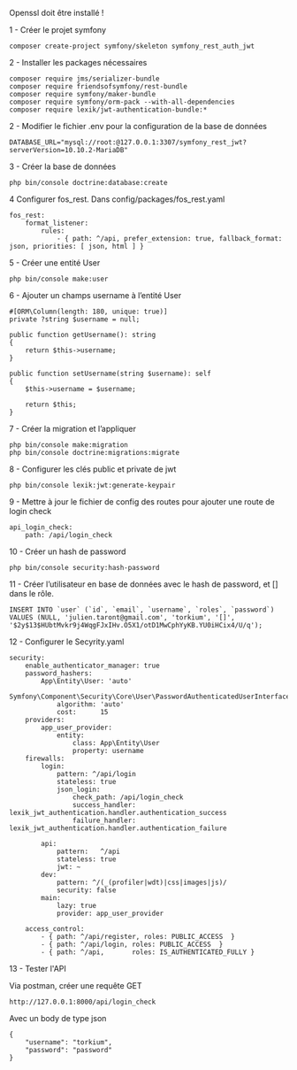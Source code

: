 Openssl doit être installé !

1 - Créer le projet symfony

    composer create-project symfony/skeleton symfony_rest_auth_jwt

2 - Installer les packages nécessaires

    composer require jms/serializer-bundle
    composer require friendsofsymfony/rest-bundle
    composer require symfony/maker-bundle    
    composer require symfony/orm-pack --with-all-dependencies
    composer require lexik/jwt-authentication-bundle:*

2 - Modifier le fichier .env pour la configuration de la base de données

    DATABASE_URL="mysql://root:@127.0.0.1:3307/symfony_rest_jwt?serverVersion=10.10.2-MariaDB"

3 - Créer la base de données 

    php bin/console doctrine:database:create

4  Configurer fos_rest. Dans config/packages/fos_rest.yaml

    fos_rest:
        format_listener:
            rules:
                - { path: ^/api, prefer_extension: true, fallback_format: json, priorities: [ json, html ] }

5 - Créer une entité User

    php bin/console make:user

6 - Ajouter un champs username à l’entité User

    #[ORM\Column(length: 180, unique: true)]
    private ?string $username = null;

    public function getUsername(): string
    {
        return $this->username;
    }
  
    public function setUsername(string $username): self
    {
        $this->username = $username;
  
        return $this;
    }


7 - Créer la migration et l’appliquer

    php bin/console make:migration
    php bin/console doctrine:migrations:migrate


8 - Configurer les clés public et private de jwt

    php bin/console lexik:jwt:generate-keypair

9 - Mettre à jour le fichier de config des routes pour ajouter une route de login check

    api_login_check:
        path: /api/login_check

10 - Créer un hash de password

    php bin/console security:hash-password 

11 - Créer l’utilisateur en base de données avec le hash de password, et [] dans le rôle.

    INSERT INTO `user` (`id`, `email`, `username`, `roles`, `password`) VALUES (NULL, 'julien.taront@gmail.com', 'torkium', '[]', '$2y$13$HUbtMvkr9j4WqgFJxIHv.O5X1/otD1MwCphYyKB.YU0iHCix4/U/q');

12 - Configurer le Secyrity.yaml

    security:
        enable_authenticator_manager: true
        password_hashers:
            App\Entity\User: 'auto'
            Symfony\Component\Security\Core\User\PasswordAuthenticatedUserInterface:
                algorithm: 'auto'
                cost:      15
        providers:
            app_user_provider:
                entity:
                    class: App\Entity\User
                    property: username
        firewalls:
            login:
                pattern: ^/api/login
                stateless: true
                json_login:
                    check_path: /api/login_check
                    success_handler: lexik_jwt_authentication.handler.authentication_success
                    failure_handler: lexik_jwt_authentication.handler.authentication_failure
    
            api:
                pattern:   ^/api
                stateless: true
                jwt: ~
            dev:
                pattern: ^/(_(profiler|wdt)|css|images|js)/
                security: false
            main:
                lazy: true
                provider: app_user_provider
      
        access_control:
            - { path: ^/api/register, roles: PUBLIC_ACCESS  }
            - { path: ^/api/login, roles: PUBLIC_ACCESS  }
            - { path: ^/api,       roles: IS_AUTHENTICATED_FULLY }

13 - Tester l'API

Via postman, créer une requête GET

    http://127.0.0.1:8000/api/login_check
Avec un body de type json

    {
        "username": "torkium",
        "password": "password"
    }
